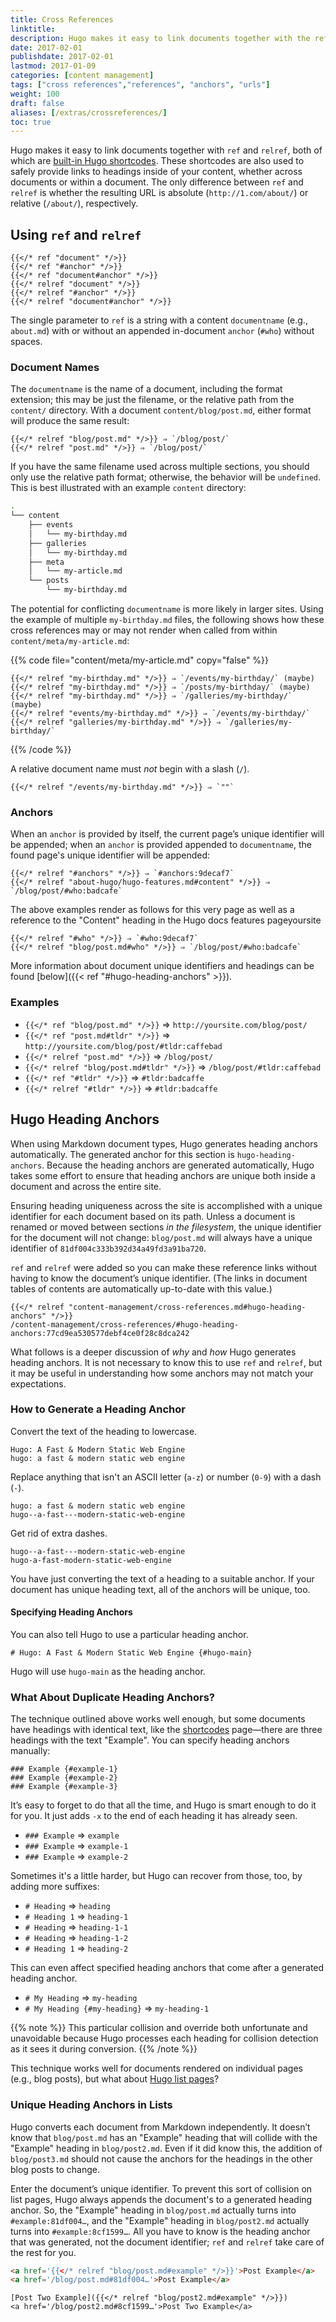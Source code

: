 ```yaml
---
title: Cross References
linktitle:
description: Hugo makes it easy to link documents together with the ref and relref shortcodes, which safely provide links to headings inside of your content, whether across documents or within a document.
date: 2017-02-01
publishdate: 2017-02-01
lastmod: 2017-01-09
categories: [content management]
tags: ["cross references","references", "anchors", "urls"]
weight: 100
draft: false
aliases: [/extras/crossreferences/]
toc: true
---
```


Hugo makes it easy to link documents together with `ref` and `relref`, both of which are [built-in Hugo shortcodes][]. These shortcodes are also used to safely provide links to headings inside of your content, whether across documents or within a document. The only difference between `ref` and `relref` is whether the resulting URL is absolute (`http://1.com/about/`) or relative (`/about/`), respectively.

## Using `ref` and `relref`

```golang
{{</* ref "document" */>}}
{{</* ref "#anchor" */>}}
{{</* ref "document#anchor" */>}}
{{</* relref "document" */>}}
{{</* relref "#anchor" */>}}
{{</* relref "document#anchor" */>}}
```

The single parameter to `ref` is a string with a content `documentname` (e.g., `about.md`) with or without an appended in-document `anchor` (`#who`) without spaces.

### Document Names

The `documentname` is the name of a document, including the format extension; this may be just the filename, or the relative path from the `content/` directory. With a document `content/blog/post.md`, either format will produce the same result:

```golang
{{</* relref "blog/post.md" */>}} ⇒ `/blog/post/`
{{</* relref "post.md" */>}} ⇒ `/blog/post/`
```

If you have the same filename used across multiple sections, you should only use the relative path format; otherwise, the behavior will be `undefined`. This is best illustrated with an example `content` directory:

```bash
.
└── content
    ├── events
    │   └── my-birthday.md
    ├── galleries
    │   └── my-birthday.md
    ├── meta
    │   └── my-article.md
    └── posts
        └── my-birthday.md
```

The potential for conflicting `documentname` is more likely in larger sites. Using the example of multiple `my-birthday.md` files, the following shows how these cross references may or may not render when called from within `content/meta/my-article.md`:

{{% code file="content/meta/my-article.md" copy="false" %}}
```golang
{{</* relref "my-birthday.md" */>}} ⇒ `/events/my-birthday/` (maybe)
{{</* relref "my-birthday.md" */>}} ⇒ `/posts/my-birthday/` (maybe)
{{</* relref "my-birthday.md" */>}} ⇒ `/galleries/my-birthday/` (maybe)
{{</* relref "events/my-birthday.md" */>}} ⇒ `/events/my-birthday/`
{{</* relref "galleries/my-birthday.md" */>}} ⇒ `/galleries/my-birthday/`
```
{{% /code %}}

A relative document name must *not* begin with a slash (`/`).
```golang
{{</* relref "/events/my-birthday.md" */>}} ⇒ `""`
```

### Anchors

When an `anchor` is provided by itself, the current page’s unique identifier will be appended; when an `anchor` is provided appended to `documentname`, the found page's unique identifier will be appended:

```golang
{{</* relref "#anchors" */>}} ⇒ `#anchors:9decaf7`
{{</* relref "about-hugo/hugo-features.md#content" */>}} ⇒ `/blog/post/#who:badcafe`
```

The above examples render as follows for this very page as well as a reference to the "Content" heading in the Hugo docs features pageyoursite

```golang
{{</* relref "#who" */>}} ⇒ `#who:9decaf7`
{{</* relref "blog/post.md#who" */>}} ⇒ `/blog/post/#who:badcafe`
```

More information about document unique identifiers and headings can be found [below]({{< ref "#hugo-heading-anchors" >}}).

### Examples

* `{{</* ref "blog/post.md" */>}}` ⇒ `http://yoursite.com/blog/post/`
* `{{</* ref "post.md#tldr" */>}}` ⇒ `http://yoursite.com/blog/post/#tldr:caffebad`
* `{{</* relref "post.md" */>}}` ⇒ `/blog/post/`
* `{{</* relref "blog/post.md#tldr" */>}}` ⇒ `/blog/post/#tldr:caffebad`
* `{{</* ref "#tldr" */>}}` ⇒ `#tldr:badcaffe`
* `{{</* relref "#tldr" */>}}` ⇒ `#tldr:badcaffe`

## Hugo Heading Anchors

When using Markdown document types, Hugo generates heading anchors automatically. The generated anchor for this section is `hugo-heading-anchors`. Because the heading anchors are generated automatically, Hugo takes some effort to ensure that heading anchors are unique both inside a document and across the entire site.

Ensuring heading uniqueness across the site is accomplished with a unique identifier for each document based on its path. Unless a document is renamed or moved between sections *in the filesystem*, the unique identifier for the document will not change: `blog/post.md` will always have a unique identifier of `81df004c333b392d34a49fd3a91ba720`.

`ref` and `relref` were added so you can make these reference links without having to know the document’s unique identifier. (The links in document tables of contents are automatically up-to-date with this value.)

```golang
{{</* relref "content-management/cross-references.md#hugo-heading-anchors" */>}}
/content-management/cross-references/#hugo-heading-anchors:77cd9ea530577debf4ce0f28c8dca242
```

What follows is a deeper discussion of *why* and *how* Hugo generates heading anchors. It is not necessary to know this to use `ref` and `relref`, but it may be useful in understanding how some anchors may not match your expectations.

### How to Generate a Heading Anchor

Convert the text of the heading to lowercase.

    Hugo: A Fast & Modern Static Web Engine
    hugo: a fast & modern static web engine

Replace anything that isn't an ASCII letter (`a-z`) or number (`0-9`) with a dash (`-`).

    hugo: a fast & modern static web engine
    hugo--a-fast---modern-static-web-engine

Get rid of extra dashes.

    hugo--a-fast---modern-static-web-engine
    hugo-a-fast-modern-static-web-engine

You have just converting the text of a heading to a suitable anchor. If your document has unique heading text, all of the anchors will be unique, too.

#### Specifying Heading Anchors

You can also tell Hugo to use a particular heading anchor.

    # Hugo: A Fast & Modern Static Web Engine {#hugo-main}

Hugo will use `hugo-main` as the heading anchor.

### What About Duplicate Heading Anchors?

The technique outlined above works well enough, but some documents have headings with identical text, like the [shortcodes](/extras/shortcodes/) page—there are three headings with the text "Example". You can specify heading anchors manually:

    ### Example {#example-1}
    ### Example {#example-2}
    ### Example {#example-3}

It’s easy to forget to do that all the time, and Hugo is smart enough to do it for you. It just adds `-x` to the end of each heading it has already seen.

* `### Example` ⇒ `example`
* `### Example` ⇒ `example-1`
* `### Example` ⇒ `example-2`

Sometimes it's a little harder, but Hugo can recover from those, too, by adding more suffixes:

* `# Heading` ⇒ `heading`
* `# Heading 1` ⇒ `heading-1`
* `# Heading` ⇒ `heading-1-1`
* `# Heading` ⇒ `heading-1-2`
* `# Heading 1` ⇒ `heading-2`

This can even affect specified heading anchors that come after a generated heading anchor.

* `# My Heading` ⇒ `my-heading`
* `# My Heading {#my-heading}` ⇒ `my-heading-1`

{{% note %}}
This particular collision and override both unfortunate and unavoidable because Hugo processes each heading for collision detection as it sees it during conversion.
{{% /note %}}

This technique works well for documents rendered on individual pages (e.g., blog posts), but what about [Hugo list pages][lists]?

### Unique Heading Anchors in Lists

Hugo converts each document from Markdown independently. It doesn’t know that `blog/post.md` has an "Example" heading that will collide with the "Example" heading in `blog/post2.md`. Even if it did know this, the addition of `blog/post3.md` should not cause the anchors for the headings in the other blog posts to change.

Enter the document’s unique identifier. To prevent this sort of collision on list pages, Hugo always appends the document's to a generated heading anchor. So, the "Example" heading in `blog/post.md` actually turns into `#example:81df004…`, and the "Example" heading in `blog/post2.md` actually turns into `#example:8cf1599…`. All you have to know is the heading anchor that was generated, not the document identifier; `ref` and `relref` take care of the rest for you.

```html
<a href='{{</* relref "blog/post.md#example" */>}}'>Post Example</a>
<a href='/blog/post.md#81df004…'>Post Example</a>
```

```
[Post Two Example]({{</* relref "blog/post2.md#example" */>}})
<a href='/blog/post2.md#8cf1599…'>Post Two Example</a>
```

[built-in Hugo shortcodes]: /content-management/shortcodes/#using-the-built-in-shortcodes
[lists]: /templates/lists/